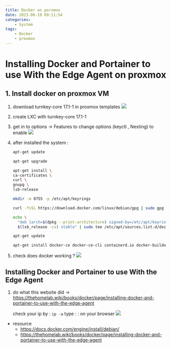 ```yaml
---
title: Docker on porxmox
date: 2023-06-19 09:11:54
categories:
    - System
tags:
    - Docker
    - proxmox
---
```


# Installing Docker and Portainer to use With the Edge Agent on proxmox 
<!-- more -->

## 1. Install docker on proxmox VM

1. download turnkey-core 17.1-1 in proxmox templates 
![](https://i.imgur.com/DDa130J.png)

2. create LXC with turnkey-core 17.1-1 
3. get in to options -> Features to change options (keyctl , Nesting) to enable ![](https://i.imgur.com/YlkpZYZ.png)

4. after installed the system : 

    ```bash
    apt-get update

    apt-get upgrade

    apt-get install \
    ca-certificates \
    curl \
    gnupg \
    lsb-release

    mkdir -m 0755 -p /etc/apt/keyrings

    curl -fsSL https://download.docker.com/linux/debian/gpg | sudo gpg --dearmor -o /etc/apt/keyrings/docker.gpg

    echo \
      "deb [arch=$(dpkg --print-architecture) signed-by=/etc/apt/keyrings/docker.gpg] https://download.docker.com/linux/debian \
      $(lsb_release -cs) stable" | sudo tee /etc/apt/sources.list.d/docker.list > /dev/null

    apt-get update

    apt-get install docker-ce docker-ce-cli containerd.io docker-buildx-plugin docker-compose-plugin
    ```

5. check does docker working ? 
![](https://i.imgur.com/EDck6Zl.png)

## Installing Docker and Portainer to use With the Edge Agent

1. do what this website did -> https://thehomelab.wiki/books/docker/page/installing-docker-and-portainer-to-use-with-the-edge-agent

    check your ip by : ``` ip -a ```
    type : <Docker LXC ip>:<port> on your browser 
    ![](https://i.imgur.com/tSkhfPI.png)


- resource
    - https://docs.docker.com/engine/install/debian/ 
    - https://thehomelab.wiki/books/docker/page/installing-docker-and-portainer-to-use-with-the-edge-agent 